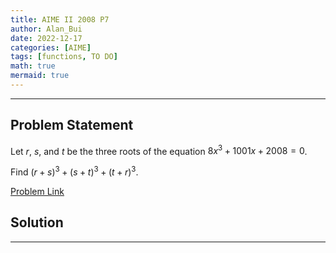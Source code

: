 ```yaml
---
title: AIME II 2008 P7
author: Alan_Bui
date: 2022-12-17
categories: [AIME]
tags: [functions, TO DO]
math: true
mermaid: true
---
```


---
## Problem Statement
Let $r$, $s$, and $t$ be the three roots of the equation $8x^3 + 1001x + 2008 = 0$. 

Find $(r + s)^3 + (s + t)^3 + (t + r)^3$.

[Problem Link](https://artofproblemsolving.com/wiki/index.php/2008_AIME_II_Problems/Problem_7)

## Solution



---